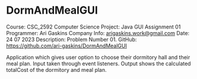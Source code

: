 # DormAndMealGUI

Course: CSC_2592 Computer Science
Project: Java GUI Assignment 01
Programmer: Ari Gaskins
Company Info:  arigaskins.work@gmail.com 
Date: 24 07 2023
Description:  Problem Number 01. 
GitHub: https://github.com/ari-gaskins/DormAndMealGUI 
    
   Application which gives user option to choose their dormitory hall and 
   their meal plan. Input taken through event listeners. Output shows the
   calculated totalCost of the dormitory and meal plan.


